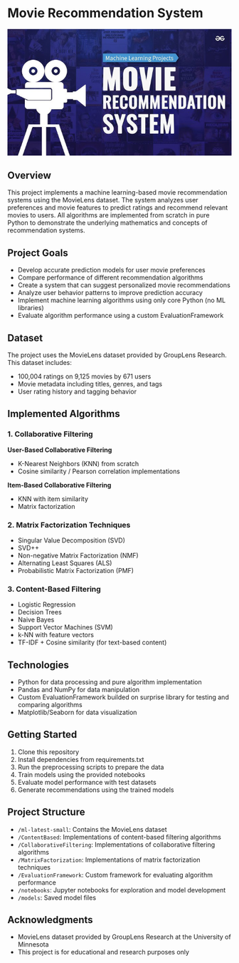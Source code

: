 # Movie Recommendation System

![MovieRecommendationSystem](images/MovieRecommendationSystem.png)

## Overview
This project implements a machine learning-based movie recommendation systems using the MovieLens dataset. The system analyzes user preferences and movie features to predict ratings and recommend relevant movies to users. All algorithms are implemented from scratch in pure Python to demonstrate the underlying mathematics and concepts of recommendation systems.

## Project Goals
- Develop accurate prediction models for user movie preferences
- Compare performance of different recommendation algorithms
- Create a system that can suggest personalized movie recommendations
- Analyze user behavior patterns to improve prediction accuracy
- Implement machine learning algorithms using only core Python (no ML libraries)
- Evaluate algorithm performance using a custom EvaluationFramework

## Dataset
The project uses the MovieLens dataset provided by GroupLens Research. This dataset includes:
- 100,004 ratings on 9,125 movies by 671 users
- Movie metadata including titles, genres, and tags
- User rating history and tagging behavior

## Implemented Algorithms

### 1. Collaborative Filtering
**User-Based Collaborative Filtering**
- K-Nearest Neighbors (KNN) from scratch
- Cosine similarity / Pearson correlation implementations

**Item-Based Collaborative Filtering**
- KNN with item similarity
- Matrix factorization

### 2. Matrix Factorization Techniques
- Singular Value Decomposition (SVD)
- SVD++
- Non-negative Matrix Factorization (NMF)
- Alternating Least Squares (ALS)
- Probabilistic Matrix Factorization (PMF)

### 3. Content-Based Filtering
- Logistic Regression
- Decision Trees
- Naive Bayes
- Support Vector Machines (SVM)
- k-NN with feature vectors
- TF-IDF + Cosine similarity (for text-based content)

## Technologies
- Python for data processing and pure algorithm implementation
- Pandas and NumPy for data manipulation
- Custom EvaluationFramework builded on surprise library for testing and comparing algorithms
- Matplotlib/Seaborn for data visualization

## Getting Started
1. Clone this repository
2. Install dependencies from requirements.txt
3. Run the preprocessing scripts to prepare the data
4. Train models using the provided notebooks
5. Evaluate model performance with test datasets
6. Generate recommendations using the trained models

## Project Structure
- `/ml-latest-small`: Contains the MovieLens dataset
- `/ContentBased`: Implementations of content-based filtering algorithms
- `/CollaborativeFiltering`: Implementations of collaborative filtering algorithms
- `/MatrixFactorization`: Implementations of matrix factorization techniques
- `/EvaluationFramework`: Custom framework for evaluating algorithm performance
- `/notebooks`: Jupyter notebooks for exploration and model development
- `/models`: Saved model files

## Acknowledgments
- MovieLens dataset provided by GroupLens Research at the University of Minnesota
- This project is for educational and research purposes only